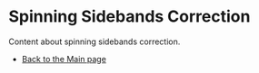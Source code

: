 # Spinning Sidebands Correction

Content about spinning sidebands correction.


- [Back to the Main page](README.md)
